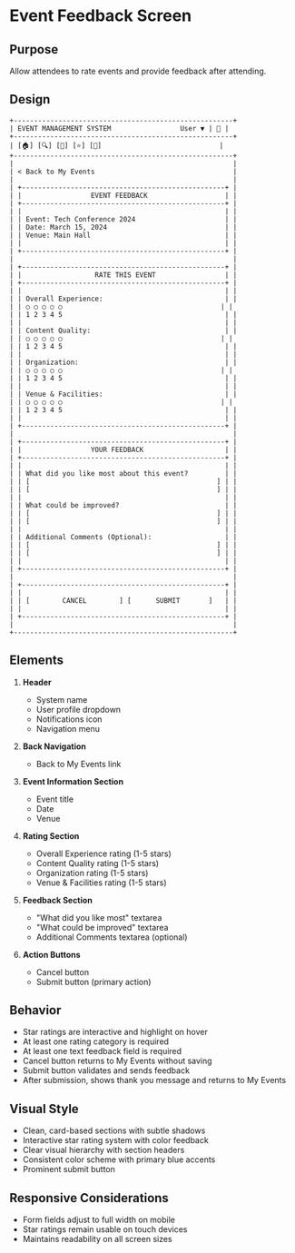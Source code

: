 # Event Feedback Screen

## Purpose
Allow attendees to rate events and provide feedback after attending.

## Design

```
+------------------------------------------------------+
| EVENT MANAGEMENT SYSTEM                 User ▼ | 🔔 |
+------------------------------------------------------+
| [🏠] [🔍] [📅] [⭐] [👤]                             |
+------------------------------------------------------+
|                                                      |
| < Back to My Events                                  |
|                                                      |
| +--------------------------------------------------+ |
| |                 EVENT FEEDBACK                   | |
| +--------------------------------------------------+ |
| |                                                  | |
| | Event: Tech Conference 2024                      | |
| | Date: March 15, 2024                             | |
| | Venue: Main Hall                                 | |
| |                                                  | |
| +--------------------------------------------------+ |
|                                                      |
| +--------------------------------------------------+ |
| |                  RATE THIS EVENT                 | |
| +--------------------------------------------------+ |
| |                                                  | |
| | Overall Experience:                              | |
| | ○ ○ ○ ○ ○                                       | |
| | 1 2 3 4 5                                        | |
| |                                                  | |
| | Content Quality:                                 | |
| | ○ ○ ○ ○ ○                                       | |
| | 1 2 3 4 5                                        | |
| |                                                  | |
| | Organization:                                    | |
| | ○ ○ ○ ○ ○                                       | |
| | 1 2 3 4 5                                        | |
| |                                                  | |
| | Venue & Facilities:                              | |
| | ○ ○ ○ ○ ○                                       | |
| | 1 2 3 4 5                                        | |
| |                                                  | |
| +--------------------------------------------------+ |
|                                                      |
| +--------------------------------------------------+ |
| |                 YOUR FEEDBACK                    | |
| +--------------------------------------------------+ |
| |                                                  | |
| | What did you like most about this event?         | |
| | [                                              ] | |
| | [                                              ] | |
| |                                                  | |
| | What could be improved?                          | |
| | [                                              ] | |
| | [                                              ] | |
| |                                                  | |
| | Additional Comments (Optional):                  | |
| | [                                              ] | |
| | [                                              ] | |
| |                                                  | |
| +--------------------------------------------------+ |
|                                                      |
| +--------------------------------------------------+ |
| |                                                  | |
| | [        CANCEL        ] [      SUBMIT       ]   | |
| |                                                  | |
| +--------------------------------------------------+ |
|                                                      |
+------------------------------------------------------+
```

## Elements

1. **Header**
   - System name
   - User profile dropdown
   - Notifications icon
   - Navigation menu

2. **Back Navigation**
   - Back to My Events link

3. **Event Information Section**
   - Event title
   - Date
   - Venue

4. **Rating Section**
   - Overall Experience rating (1-5 stars)
   - Content Quality rating (1-5 stars)
   - Organization rating (1-5 stars)
   - Venue & Facilities rating (1-5 stars)

5. **Feedback Section**
   - "What did you like most" textarea
   - "What could be improved" textarea
   - Additional Comments textarea (optional)

6. **Action Buttons**
   - Cancel button
   - Submit button (primary action)

## Behavior

- Star ratings are interactive and highlight on hover
- At least one rating category is required
- At least one text feedback field is required
- Cancel button returns to My Events without saving
- Submit button validates and sends feedback
- After submission, shows thank you message and returns to My Events

## Visual Style

- Clean, card-based sections with subtle shadows
- Interactive star rating system with color feedback
- Clear visual hierarchy with section headers
- Consistent color scheme with primary blue accents
- Prominent submit button

## Responsive Considerations

- Form fields adjust to full width on mobile
- Star ratings remain usable on touch devices
- Maintains readability on all screen sizes
